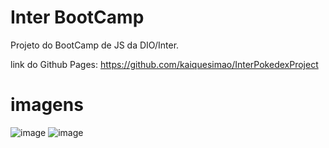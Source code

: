 # Inter BootCamp

Projeto do BootCamp de JS da DIO/Inter.

link do Github Pages:
https://github.com/kaiquesimao/InterPokedexProject

# imagens

![image](https://user-images.githubusercontent.com/66140734/208499428-5871e4a7-56b1-49f2-8edd-aec3df10c70f.png)
![image](https://user-images.githubusercontent.com/66140734/208499520-334d4a59-5ce2-4f64-a41d-9b2c5cf27492.png)
